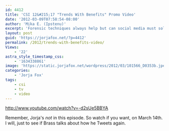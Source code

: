 ```yaml
---
id: 4412
title: 'CSI 12&#215;17 "Trends With Benefits" Promo Video'
date: '2012-03-09T07:58:54-08:00'
author: 'Mika E. (Ipstenu)'
excerpt: 'Forensic techniques always help but can social media must solve this case? 3/14 10pm ET/PT (No Jorja!)'
layout: post
guid: 'https://jorjafox.net/?p=4412'
permalink: /2012/trends-with-benefits-video/
Views:
    - '22'
astra_style_timestamp_css:
    - '1634338861'
image: 'https://static.jorjafox.net/wordpress/2012/03/101566_D0353b.jpeg'
categories:
    - 'Jorja Fox'
tags:
    - csi
    - tv
    - video
---
```


http://www.youtube.com/watch?v=-d2sUe5BBYA

Remember, Jorja's <em>not</em> in this episode. So watch if you want, on March 14th. I will, just to see if Brass talks about how he Tweets again.
